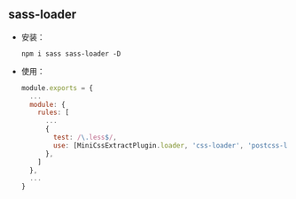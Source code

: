 ## sass-loader

- 安装：

  `npm i sass sass-loader -D`

- 使用：

  ```js
  module.exports = {
    ...
    module: {
      rules: [
        ...
        {
          test: /\.less$/,
          use: [MiniCssExtractPlugin.loader, 'css-loader', 'postcss-loader', 'sass-loader'],
        },
      ]
    },
    ...
  }